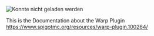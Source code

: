 
![Konnte nicht geladen werden](https://cdn.discordapp.com/attachments/946399398399737870/947183864252596234/PtpyySqjyCPN.png)

This is the Documentation about the Warp Plugin https://www.spigotmc.org/resources/warp-plugin.100264/
